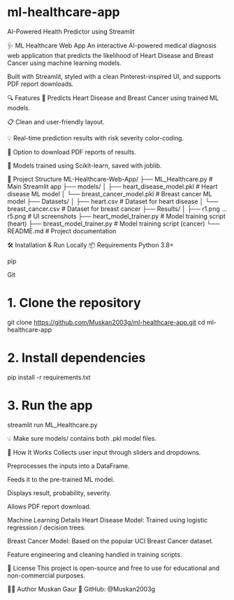 # ml-healthcare-app
AI-Powered Health Predictor using Streamlit

🩺 ML Healthcare Web App
An interactive AI-powered medical diagnosis web application that predicts the likelihood of Heart Disease and Breast Cancer using machine learning models.

Built with Streamlit, styled with a clean Pinterest-inspired UI, and supports PDF report downloads.

🔍 Features
🎯 Predicts Heart Disease and Breast Cancer using trained ML models.

📋 Clean and user-friendly layout.

💡 Real-time prediction results with risk severity color-coding.

📄 Option to download PDF reports of results.

💾 Models trained using Scikit-learn, saved with joblib.

📁 Project Structure
ML-Healthcare-Web-App/
├── ML_Healthcare.py              # Main Streamlit app
├── models/
│   ├── heart_disease_model.pkl   # Heart disease ML model
│   └── breast_cancer_model.pkl   # Breast cancer ML model
├── Datasets/
│   ├── heart.csv                 # Dataset for heart disease
│   └── breast_cancer.csv         # Dataset for breast cancer
├── Results/
│   ├── r1.png ... r5.png         # UI screenshots
├── heart_model_trainer.py       # Model training script (heart)
├── breast_model_trainer.py      # Model training script (cancer)
└── README.md                     # Project documentation

🛠️ Installation & Run Locally
📦 Requirements
Python 3.8+

pip

Git
# 1. Clone the repository
git clone https://github.com/Muskan2003g/ml-healthcare-app.git
cd ml-healthcare-app

# 2. Install dependencies
pip install -r requirements.txt

# 3. Run the app
streamlit run ML_Healthcare.py

💡 Make sure models/ contains both .pkl model files.

🔎 How It Works
Collects user input through sliders and dropdowns.

Preprocesses the inputs into a DataFrame.

Feeds it to the pre-trained ML model.

Displays result, probability, severity.

Allows PDF report download.

 Machine Learning Details
Heart Disease Model: Trained using logistic regression / decision trees.

Breast Cancer Model: Based on the popular UCI Breast Cancer dataset.

Feature engineering and cleaning handled in training scripts.

📄 License
This project is open-source and free to use for educational and non-commercial purposes.

🙋‍♀️ Author
Muskan Gaur
🔗 GitHub: @Muskan2003g


